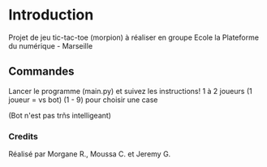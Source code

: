 # Introduction
Projet de jeu tic-tac-toe (morpion) à réaliser en groupe
Ecole la Plateforme du numérique - Marseille

## Commandes

Lancer le programme (main.py) et suivez les instructions!
1 à 2 joueurs (1 joueur = vs bot)
(1 - 9) pour choisir une case

(Bot n'est pas trñs intelligeant)


### Credits
Réalisé par Morgane R., Moussa C. et Jeremy G.
